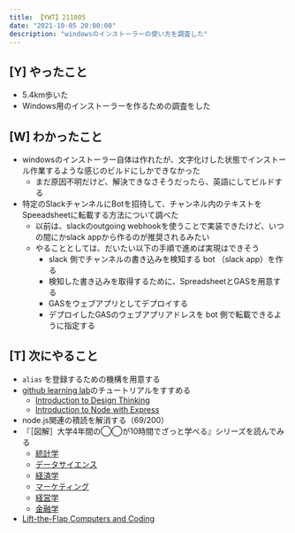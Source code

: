 ```yaml
---
title: 【YWT】211005
date: "2021-10-05 20:00:00"
description: "windowsのインストーラーの使い方を調査した"
---
```


## [Y] やったこと

- 5.4km歩いた
- Windows用のインストーラーを作るための調査をした

## [W] わかったこと

- windowsのインストーラー自体は作れたが、文字化けした状態でインストール作業するような感じのビルドにしかできなかった
  - まだ原因不明だけど、解決できなさそうだったら、英語にしてビルドする
- 特定のSlackチャンネルにBotを招待して、チャンネル内のテキストをSpeeadsheetに転載する方法について調べた
  - 以前は、slackのoutgoing webhookを使うことで実装できたけど、いつの間にかslack appから作るのが推奨されるみたい
  - やることとしては、だいたい以下の手順で進めば実現はできそう
    - slack 側でチャンネルの書き込みを検知する bot （slack app）を作る
    - 検知した書き込みを取得するために、SpreadsheetとGASを用意する
    - GASをウェブアプリとしてデプロイする
    - デプロイしたGASのウェブアプリアドレスを bot 側で転載できるように指定する

## [T] 次にやること

- `alias` を登録するための機構を用意する
- [github learning lab](https://lab.github.com/githubtraining)のチュートリアルをすすめる
  - [Introduction to Design Thinking](https://lab.github.com/githubtraining/introduction-to-design-thinking)
  - [Introduction to Node with Express](https://lab.github.com/everydeveloper/introduction-to-node-with-express)
- node.js関連の積読を解消する（69/200）
- 『［図解］大学4年間の◯◯が10時間でざっと学べる』シリーズを読んでみる
  - [統計学](https://www.amazon.co.jp/dp/B07PXB4NN9)
  - [データサイエンス](https://www.amazon.co.jp/dp/B07XNW3TQM)
  - [経済学](https://www.amazon.co.jp/dp/B01KNLFHH6)
  - [マーケティング](https://www.amazon.co.jp/dp/B07BNC2SV3)
  - [経営学](https://www.amazon.co.jp/dp/B071SKDF3L)
  - [金融学](https://www.amazon.co.jp/dp/B07BB6Z7FW)
- [Lift-the-Flap Computers and Coding](https://www.amazon.co.jp/dp/1409591514)

<!-- https://twitter.com/camomile_cafe/status/1448073950420996113?s=20 -->
